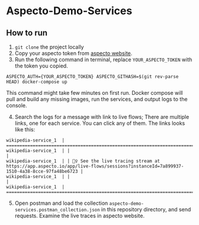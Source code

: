 # Aspecto-Demo-Services

## How to run
1. `git clone` the project locally
2. Copy your aspecto token from [aspecto website](https://app.aspecto.io/app/integration/api-key).
3. Run the following command in terminal, replace `YOUR_ASPECTO_TOKEN` with the token you copied.
```
ASPECTO_AUTH={YOUR_ASPECTO_TOKEN} ASPECTO_GITHASH=$(git rev-parse HEAD) docker-compose up
```
This command might take few minutes on first run.
Docker compose will pull and build any missing images, run the services, and output logs to the console. 

4. Search the logs for a message with link to live flows; There are multiple links, one for each service. You can click any of them. The links looks like this:

```
wikipedia-service_1  | ====================================================================================================================================
wikipedia-service_1  | |                                                                                                                                  |
wikipedia-service_1  | | 🕵️‍♀️ See the live tracing stream at https://app.aspecto.io/app/live-flows/sessions?instanceId=7a899937-1510-4a38-8cce-97fa48be6723 |
wikipedia-service_1  | |                                                                                                                                  |
wikipedia-service_1  | ====================================================================================================================================
```
5. Open postman and load the collection `aspecto-demo-services.postman_collection.json` in this repository directory, and send requests. Examine the live traces in aspecto website.